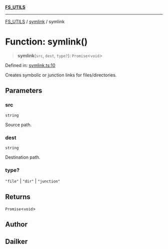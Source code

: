 [**FS_UTILS**](../../README.md)

***

[FS_UTILS](../../README.md) / [symlink](../README.md) / symlink

# Function: symlink()

> **symlink**(`src`, `dest`, `type?`): `Promise`\<`void`\>

Defined in: [symlink.ts:10](https://github.com/dailker/everyutil/blob/26e2bb73429918cf0d08899e9efd90b82a42c92e/src/fs/symlink.ts#L10)

Creates symbolic or junction links for files/directories.

## Parameters

### src

`string`

Source path.

### dest

`string`

Destination path.

### type?

`"file"` | `"dir"` | `"junction"`

## Returns

`Promise`\<`void`\>

## Author

## Dailker
